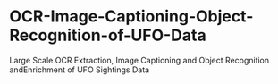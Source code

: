 # OCR-Image-Captioning-Object-Recognition-of-UFO-Data
Large Scale OCR Extraction, Image Captioning and Object Recognition andEnrichment of UFO Sightings Data
